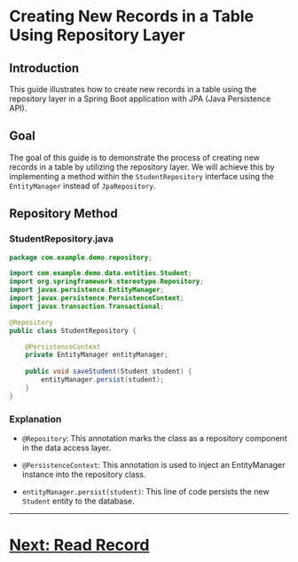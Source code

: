 # Creating New Records in a Table Using Repository Layer

## Introduction

This guide illustrates how to create new records in a table using the repository layer in a Spring Boot application with JPA (Java Persistence API).

## Goal

The goal of this guide is to demonstrate the process of creating new records in a table by utilizing the repository layer. We will achieve this by implementing a method within the `StudentRepository` interface using the `EntityManager` instead of `JpaRepository`.

## Repository Method

### StudentRepository.java

```java
package com.example.demo.repository;

import com.example.demo.data.entities.Student;
import org.springframework.stereotype.Repository;
import javax.persistence.EntityManager;
import javax.persistence.PersistenceContext;
import javax.transaction.Transactional;

@Repository
public class StudentRepository {

    @PersistenceContext
    private EntityManager entityManager;
    
    public void saveStudent(Student student) {
        entityManager.persist(student);
    }
}
```

### Explanation

- `@Repository`: This annotation marks the class as a repository component in the data access layer.

- `@PersistenceContext`: This annotation is used to inject an EntityManager instance into the repository class.

- `entityManager.persist(student)`: This line of code persists the new `Student` entity to the database.

---

# [Next: Read Record](read.md)